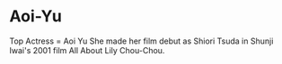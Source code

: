 # Aoi-Yu
Top Actress = Aoi Yu
She made her film debut as Shiori Tsuda in Shunji Iwai's 2001 film All About Lily Chou-Chou.
